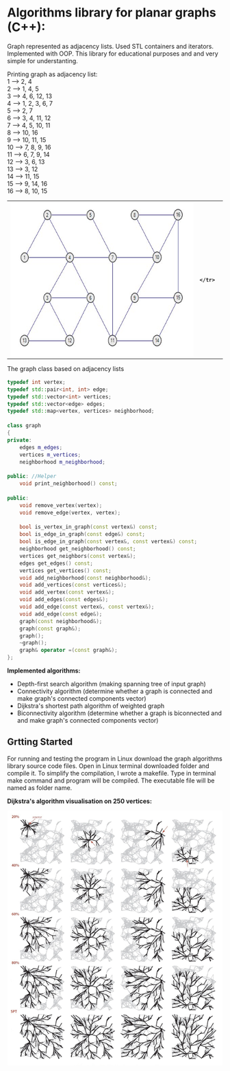 # Algorithms library for planar graphs (C++):

Graph represented as adjacency lists. Used STL containers and iterators. Implemented with OOP.
This library for educational purposes and and very simple for understanting.

<span>
Printing graph as adjacency list: <br/>
 1  -->  2,  4 <br/>
 2  -->  1,  4,  5 <br/>
 3  -->  4,  6, 12, 13 <br/>
 4  -->  1,  2,  3,  6,  7 <br/>
 5  -->  2,  7 <br/>
 6  -->  3,  4, 11, 12 <br/>
 7  -->  4,  5, 10, 11 <br/>
 8  --> 10, 16 <br/>
 9  --> 10, 11, 15 <br/>
10  -->  7,  8,  9, 16 <br/>
11  -->  6,  7,  9, 14 <br/>
12  -->  3,  6, 13 <br/>
13  -->  3, 12 <br/>
14  --> 11, 15 <br/>
15  -->  9, 14, 16 <br/>
16  -->  8, 10, 15 <br/>
</span>

<table style="width:100%">
  <tr>
    <th><img  align="left" width="540" height="360" src="https://github.com/AraKhachatryan/Graph-Algorithms/blob/master/img/Graph.jpg">
    </th>
    <th align="left">

    </tr>  
  </tr>
</table>


The graph class based on adjacency lists
```C++
typedef int vertex;
typedef std::pair<int, int> edge;
typedef std::vector<int> vertices;
typedef std::vector<edge> edges;
typedef std::map<vertex, vertices> neighborhood;

class graph 
{
private:
	edges m_edges;
	vertices m_vertices;
	neighborhood m_neighborhood;
        
public: //Helper
	void print_neighborhood() const; 

public:
	void remove_vertex(vertex);
	void remove_edge(vertex, vertex);
	
	bool is_vertex_in_graph(const vertex&) const;
	bool is_edge_in_graph(const edge&) const;
	bool is_edge_in_graph(const vertex&, const vertex&) const;
	neighborhood get_neighborhood() const;
	vertices get_neighbors(const vertex&);
	edges get_edges() const;
	vertices get_vertices() const;
	void add_neighborhood(const neighborhood&);
	void add_vertices(const vertices&);
	void add_vertex(const vertex&);
	void add_edges(const edges&);
	void add_edge(const vertex&, const vertex&);
	void add_edge(const edge&);
	graph(const neighborhood&);
	graph(const graph&);
	graph(); 
	~graph();
	graph& operator =(const graph&);
};
```

**Implemented algorithms:**
 - Depth-first search algorithm (making spanning tree of input graph)
 - Connectivity algorithm (determine whether a graph is connected and make graph's connected components vector)
 - Dijkstra's shortest path algorithm of weighted graph
 - Biconnectivity algorithm (determine whether a graph is biconnected and and make graph's connected components vector)
 
 ## Grtting Started
 For running and testing the program in Linux download the graph algorithms library source code files. Open in Linux terminal downloaded folder and compile it. To simplify the compilation, I wrote a makefile. Type in terminal make command and program will be compiled. The executable file will be named as folder name.
 
**Dijkstra's algorithm visualisation on 250 vertices:**
<p align="left">
  <img src="https://github.com/AraKhachatryan/Graph-Algorithms/blob/master/img/Dijkstra.jpg">
</p>

